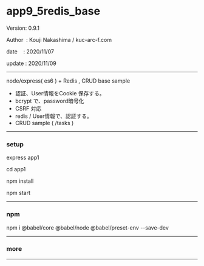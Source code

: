 ﻿# app9_5redis_base

 Version: 0.9.1

 Author  : Kouji Nakashima / kuc-arc-f.com

 date    : 2020/11/07

 update : 2020/11/09

***

node/express( es6 ) + Redis ,  CRUD base sample

* 認証、User情報をCookie 保存する。
* bcrypt で、password暗号化
* CSRF 対応
* redis / User情報で、認証する。
* CRUD sample ( /tasks )

***
### setup
express app1

cd app1

npm install

npm start

***
### npm

npm i @babel/core @babel/node @babel/preset-env --save-dev

***
### more



***

